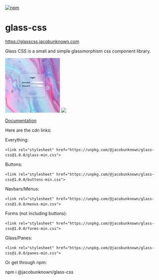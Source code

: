 <a href="https://www.npmjs.com/package/@jacobunknown/glass-css">![npm](https://img.shields.io/npm/v/@jacobunknown/glass-css)<a>
# glass-css

https://glasscss.jacobunknown.com

Glass CSS is a small and simple glassmorphism css component library.

<a href="https://glasscss.jacobunknown.com/demos/demo-1.html"><img src="screenshots/demo-1.png" width="35%"></a>
<a href="https://glasscss.jacobunknown.com/demos/demo-2.html"><img src="screenshots/demo-2.png" width="35%"></a>

<a href="https://github.com/jacobunknown/glass-css/wiki">Documentation<a>

Here are the cdn links:

Everything:

`<link rel="stylesheet" href="https://unpkg.com/@jacobunknown/glass-css@1.0.0/glass-min.css">`

Buttons:

`<link rel="stylesheet" href="https://unpkg.com/@jacobunknown/glass-css@1.0.0/buttons-min.css">`

Navbars/Menus:

`<link rel="stylesheet" href="https://unpkg.com/@jacobunknown/glass-css@1.0.0/menus-min.css">`

Forms (not including buttons):

`<link rel="stylesheet" href="https://unpkg.com/@jacobunknown/glass-css@1.0.0/forms-min.css">`

Glass/Panes:

`<link rel="stylesheet" href="https://unpkg.com/@jacobunknown/glass-css@1.0.0/panes-min.css">`

Or get through npm:

npm i @jacobunknown/glass-css
